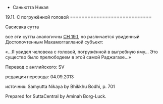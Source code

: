 









* Саньютта Никая


19\.11\. С погружённой головой
\=\=\=\=\=\=\=\=\=\=\=\=\=\=\=\=\=\=\=\=\=\=\=\=\=\=\=\=


Сасисака сутта



все эти сутты аналогичны [СН 19\.1](/sn19\.1/ru/sv), но различается увиденный Достопочтенным Махамоггалланой субъект:


«…Я увидел человека с головой, погружённой в выгребную яму… Это существо было прелюбодеем в этой самой Раджагахе…»



Перевод с английского: SV


редакция перевода: 04\.09\.2013


источник: Samyutta Nikaya by Bhikkhu Bodhi, p\. 701


Prepared for SuttaCentral by Aminah Borg\-Luck\.







